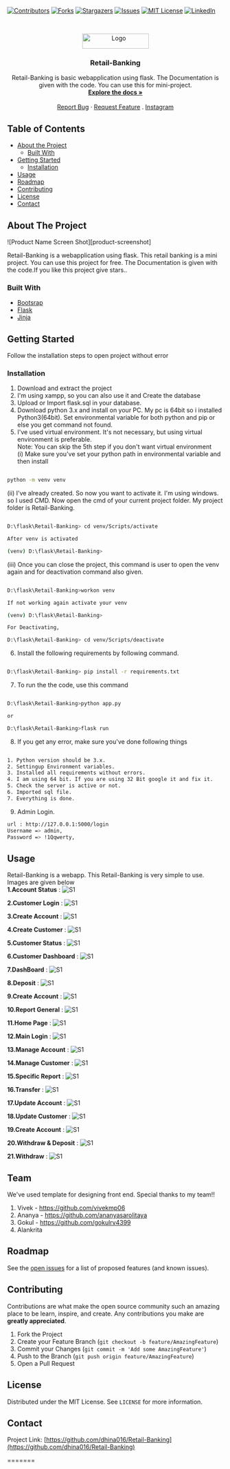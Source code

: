 <!-- PROJECT SHIELDS -->
<!--
*** I'm using markdown "reference style" links for readability.
*** Reference links are enclosed in brackets [ ] instead of parentheses ( ).
*** See the bottom of this document for the declaration of the reference variables
*** for contributors-url, forks-url, etc. This is an optional, concise syntax you may use.
*** https://www.markdownguide.org/basic-syntax/#reference-style-links
-->
[![Contributors][contributors-shield]][contributors-url]
[![Forks][forks-shield]][forks-url]
[![Stargazers][stars-shield]][stars-url]
[![Issues][issues-shield]][issues-url]
[![MIT License][license-shield]][license-url]
[![LinkedIn][linkedin-shield]][linkedin-url]



<!-- PROJECT LOGO -->
<br />
<p align="center">
  <a href="https://github.com/dhina016/Retail-Banking">
    <img src="screenshot/logo.png" alt="Logo" width="155" height="35">
  </a>

  <h3 align="center">Retail-Banking</h3>

  <p align="center">
Retail-Banking is basic webapplication using flask. The Documentation is given with the code. You can use this for mini-project.
    <br />
    <a href="https://github.com/dhina016/Retail-Banking"><strong>Explore the docs »</strong></a>
    <br />
    <br />
    <a href="https://github.com/dhina016/Retail-Banking/issues">Report Bug</a>
    ·
    <a href="https://github.com/dhina016/Retail-Banking/issues">Request Feature</a>
    .
    <a href="https://www.instagram.com/anintrovertinlove/">Instagram</a>
  </p>
</p>



<!-- TABLE OF CONTENTS -->
## Table of Contents

* [About the Project](#about-the-project)
  * [Built With](#built-with)
* [Getting Started](#getting-started)
  * [Installation](#installation)
* [Usage](#usage)
* [Roadmap](#roadmap)
* [Contributing](#contributing)
* [License](#license)
* [Contact](#contact)



<!-- ABOUT THE PROJECT -->
## About The Project

![Product Name Screen Shot][product-screenshot]
  
Retail-Banking is a webapplication using flask. This retail banking is a mini project. You can
use this project for free. The Documentation is given with the code.If you like this project give stars..


### Built With

* [Bootsrap](https://getbootstrap.com/)
* [Flask](https://flask.palletsprojects.com/en/1.1.x/)
* [Jinja](https://jinja.palletsprojects.com/en/2.11.x/)

<!-- GETTING STARTED -->
## Getting Started

Follow the installation steps to open project without error

### Installation
 
1. Download and extract the project
2. I'm using xampp, so you can also use it and Create the database
3. Upload or Import flask.sql in your database. 
4. Download python 3.x and install on your PC. My pc is 64bit so i installed Python3(64bit). Set environmental variable for both python and pip or else you get command not found.
5. I've used virtual environment. It's not necessary, but using virtual environment is preferable.  
Note: You can skip the 5th step if you don't want virtual environment  
(i) Make sure you've set your python path in environmental variable and then install 
```sh

python -m venv venv

```
(ii) I've already created. So now you want to activate it. I'm using windows. so I used CMD. Now open the cmd of your current project folder. My project folder is Retail-Banking.
```sh

D:\flask\Retail-Banking> cd venv/Scripts/activate

After venv is activated

(venv) D:\flask\Retail-Banking>

```
(iii) Once you can close the project, this command is user to open the venv again and for deactivation command also given.
```sh

D:\flask\Retail-Banking>workon venv

If not working again activate your venv

(venv) D:\flask\Retail-Banking>

For Deactivating,

D:\flask\Retail-Banking> cd venv/Scripts/deactivate

```
6. Install the following requirements by following command.
```sh

D:\flask\Retail-Banking> pip install -r requirements.txt

```
7. To run the the code, use this command 
```sh

D:\flask\Retail-Banking>python app.py

or

D:\flask\Retail-Banking>flask run

```

8. If you get any error, make sure you've done following things 
```sh

1. Python version should be 3.x.
2. Settingup Environment variables.
3. Installed all requirements without errors.
4. I am using 64 bit. If you are using 32 Bit google it and fix it.
5. Check the server is active or not.
6. Imported sql file.
7. Everything is done.
```
9. Admin Login.
```sh
url : http://127.0.0.1:5000/login
Username => admin,
Password => !1Qqwerty,

```
<!-- USAGE EXAMPLES -->
## Usage

Retail-Banking is a webapp. This Retail-Banking is very simple to use. Images are given below  
**1.Account Status** :
![S1][ss1]

**2.Customer Login** :
![S1][ss2]

**3.Create Account** :
![S1][ss3]

**4.Create Customer** :
![S1][ss4]

**5.Customer Status** :
![S1][ss5]

**6.Customer Dashboard** :
![S1][ss6]

**7.DashBoard** :
![S1][ss7]

**8.Deposit** :
![S1][ss8]

**9.Create Account** :
![S1][ss9]

**10.Report General** :
![S1][ss10]

**11.Home Page** :
![S1][ss11]

**12.Main Login** : 
![S1][ss12]

**13.Manage Account** : 
![S1][ss13]

**14.Manage Customer** : 
![S1][ss14]

**15.Specific Report** : 
![S1][ss15]

**16.Transfer** : 
![S1][ss16]

**17.Update Account** :
![S1][ss17]

**18.Update Customer** : 
![S1][ss18]

**19.Create Account** :
![S1][ss19]

**20.Withdraw & Deposit** : 
![S1][ss20]

**21.Withdraw** :
![S1][ss21]


<!-- TEAM -->
## Team

We've used template for designing front end. Special thanks to my team!!
1. Vivek - https://github.com/vivekmp06
2. Ananya - https://github.com/ananyasarolitaya
3. Gokul - https://github.com/gokulrv4399
4. Alankrita

<!-- ROADMAP -->
## Roadmap

See the [open issues](https://github.com/dhina016/Retail-Banking/issues) for a list of proposed features (and known issues).



<!-- CONTRIBUTING -->
## Contributing

Contributions are what make the open source community such an amazing place to be learn, inspire, and create. Any contributions you make are **greatly appreciated**.

1. Fork the Project
2. Create your Feature Branch (`git checkout -b feature/AmazingFeature`)
3. Commit your Changes (`git commit -m 'Add some AmazingFeature'`)
4. Push to the Branch (`git push origin feature/AmazingFeature`)
5. Open a Pull Request



<!-- LICENSE -->
## License

Distributed under the MIT License. See `LICENSE` for more information.



<!-- CONTACT -->
## Contact

Project Link: [https://github.com/dhina016/Retail-Banking](https://github.com/dhina016/Retail-Banking)




<!-- MARKDOWN LINKS & IMAGES -->
[contributors-shield]: https://img.shields.io/github/contributors/dhina016/Retail-Banking.svg?style=flat-square
[contributors-url]: https://github.com/dhina016/Retail-Banking/graphs/contributors
[forks-shield]: https://img.shields.io/github/forks/dhina016/Retail-Banking.svg?style=flat-square
[forks-url]: https://github.com/dhina016/Retail-Banking/network/members
[stars-shield]: https://img.shields.io/github/stars/dhina016/Retail-Banking.svg?style=flat-square
[stars-url]: https://github.com/dhina016/Retail-Banking/stargazers
[issues-shield]: https://img.shields.io/github/issues/dhina016/Retail-Banking.svg?style=flat-square
[issues-url]: https://github.com/dhina016/Retail-Banking/issues
[license-shield]: https://img.shields.io/github/license/dhina016/Retail-Banking.svg?style=flat-square
[license-url]: https://github.com/dhina016/Retail-Banking/blob/master/LICENSE.txt
[linkedin-shield]: https://img.shields.io/badge/-LinkedIn-black.svg?style=flat-square&logo=linkedin&colorB=555
[linkedin-url]: https://www.linkedin.com/in/dhina016/
[ss1]: screenshot/ss1.PNG
[ss2]: screenshot/ss2.PNG
[ss3]: screenshot/ss3.PNG
[ss4]: screenshot/ss4.PNG
[ss5]: screenshot/ss5.PNG
[ss6]: screenshot/ss6.PNG
[ss7]: screenshot/ss7.PNG
[ss8]: screenshot/ss8.PNG
[ss9]: screenshot/ss9.PNG
[ss10]: screenshot/ss10.PNG
[ss11]: screenshot/ss11.PNG
[ss12]: screenshot/ss12.PNG
[ss13]: screenshot/ss13.PNG
[ss14]: screenshot/ss14.PNG
[ss15]: screenshot/ss15.PNG
[ss16]: screenshot/ss16.PNG
[ss17]: screenshot/ss17.PNG
[ss18]: screenshot/ss18.PNG
[ss19]: screenshot/ss19.PNG
[ss20]: screenshot/ss20.PNG
[ss21]: screenshot/ss21.PNG
=======